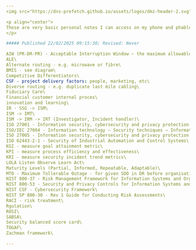 ```yaml
---
<img src="https://dns-prefetch.github.io/assets/logos/dmz-header-2.svg" width="100%" height="10%">

<p align="center">
These are very basic personal notes I can access on my phone and phablet. One of my hobbies is studying and researching, and this is where I dump really basic stuff I'm thinking about today.
</p>

##### Published 22/02/2025 09:15:30; Revised: Never

AIW (PR-DR-PR) - Acceptable Interruption Window – the maximum allowable downtime before it starts to have an impact on business functions. Our sales platform can be down for 30 minutes without significantly affecting client trust & reputational damage
ALE\
Alternate routing - e.g. microwave or fibre\
BMIS - see diagram\
Competitive Differentiators\
CSF - project delivery factors: people, marketing, etc\
Diverse routing - e.g. duplicate last mile cabling\
Fiduciary Care\
Financial customer internal proces\
innovation and learning\
IR - SSG -> ISM\
ISM -> IMT\
ISM -> IRM -> IRT (Investigator, Incident handler)\
ISO 27001 - Information security, cybersecurity and privacy protection — Information security management systems — Requirements\
ISO/IEC 27004 - Information technology — Security techniques — Information security management — Monitoring, measurement, analysis and evaluation\
ISO 27005 - Information security, cybersecurity and privacy protection — Guidance on managing information security risks\
ISO 62443-2-1 - Security of Industrial Automation and Control Systems\
KGI - measure goal attainment metric\
KPI - measure process efficiency and effectiveness\
KRI - measure security incident trend metrics\
LOLA Listen Observe Learn Act\
Maturity Levels (Partial, Informed, Repeatable, Adaptable)\
MTO - Maximum Tollerable Outage - for given SDO in DR before organisation negatively affected\
NIST 800-37 - Risk Management Framework for Information Systems and Organizations\
NIST 800-53 - Security and Privacy Controls for Information Systems and Organizations\
NIST CSF - Cybersecurity Framework\
NIST SP 800-30 - Rev 1 Guide for Conducting Risk Assessments\
RACI - risk treatment\
Rgulation\
ROSI\
SABSA\
Security balanced score card\
TOGAF\
Zachman framework\

---
```

